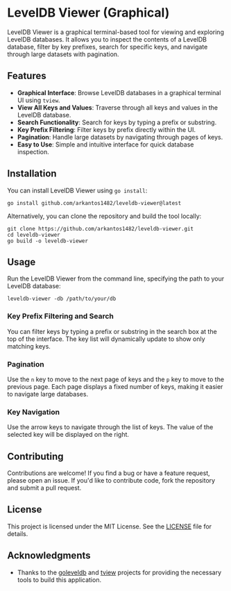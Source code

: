 # LevelDB Viewer (Graphical)

LevelDB Viewer is a graphical terminal-based tool for viewing and exploring LevelDB databases. It allows you to inspect the contents of a LevelDB database, filter by key prefixes, search for specific keys, and navigate through large datasets with pagination.

## Features

- **Graphical Interface**: Browse LevelDB databases in a graphical terminal UI using `tview`.
- **View All Keys and Values**: Traverse through all keys and values in the LevelDB database.
- **Search Functionality**: Search for keys by typing a prefix or substring.
- **Key Prefix Filtering**: Filter keys by prefix directly within the UI.
- **Pagination**: Handle large datasets by navigating through pages of keys.
- **Easy to Use**: Simple and intuitive interface for quick database inspection.

## Installation

You can install LevelDB Viewer using `go install`:

    go install github.com/arkantos1482/leveldb-viewer@latest

Alternatively, you can clone the repository and build the tool locally:

    git clone https://github.com/arkantos1482/leveldb-viewer.git
    cd leveldb-viewer
    go build -o leveldb-viewer

## Usage

Run the LevelDB Viewer from the command line, specifying the path to your LevelDB database:

    leveldb-viewer -db /path/to/your/db

### Key Prefix Filtering and Search

You can filter keys by typing a prefix or substring in the search box at the top of the interface. The key list will dynamically update to show only matching keys.

### Pagination

Use the `n` key to move to the next page of keys and the `p` key to move to the previous page. Each page displays a fixed number of keys, making it easier to navigate large databases.

### Key Navigation

Use the arrow keys to navigate through the list of keys. The value of the selected key will be displayed on the right.

## Contributing

Contributions are welcome! If you find a bug or have a feature request, please open an issue. If you'd like to contribute code, fork the repository and submit a pull request.

## License

This project is licensed under the MIT License. See the [LICENSE](LICENSE) file for details.

## Acknowledgments

- Thanks to the [goleveldb](https://github.com/syndtr/goleveldb) and [tview](https://github.com/rivo/tview) projects for providing the necessary tools to build this application.